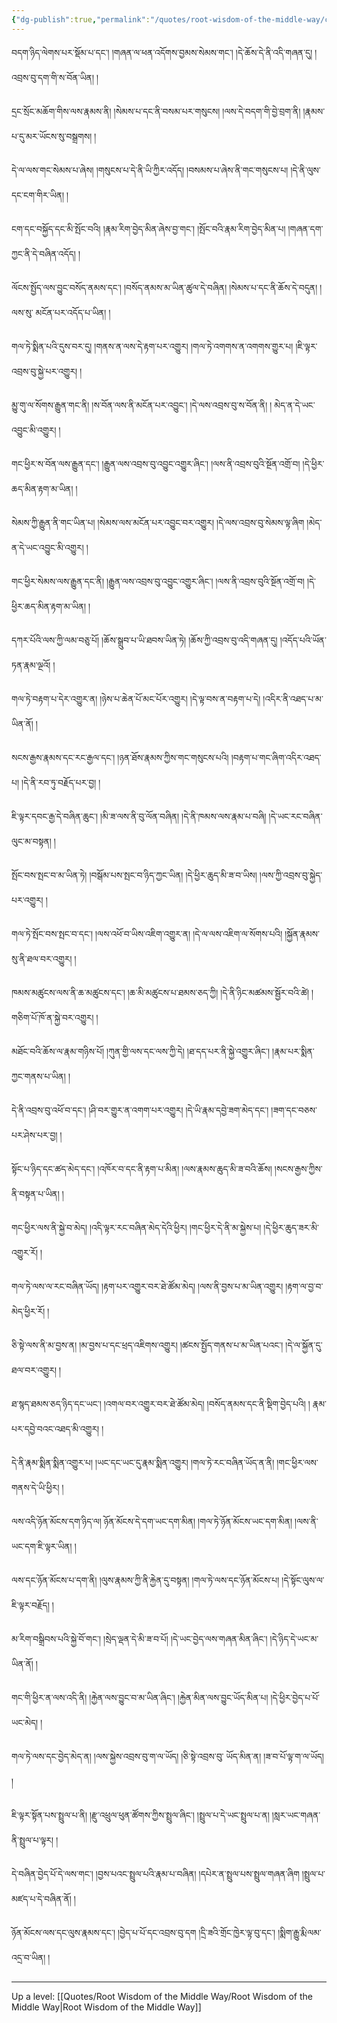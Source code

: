 ```yaml
---
{"dg-publish":true,"permalink":"/quotes/root-wisdom-of-the-middle-way/chapter-17-investigation-of-actions/"}
---
```


བདག་ཉིད་ལེགས་པར་སྡོམ་པ་དང༌། །གཞན་ལ་ཕན་འདོགས་བྱམས་སེམས་གང༌། །དེ་ཆོས་དེ་ནི་འདི་གཞན་དུ། །འབྲས་བུ་དག་གི་ས་བོན་ཡིན། །

དྲང་སྲོང་མཆོག་གིས་ལས་རྣམས་ནི། །སེམས་པ་དང་ནི་བསམ་པར་གསུངས། །ལས་དེ་བདག་གི་བྱེ་བྲག་ནི། །རྣམས་པ་དུ་མར་ཡོངས་སུ་བསྒྲགས། །

དེ་ལ་ལས་གང་སེམས་པ་ཞེས། །གསུངས་པ་དེ་ནི་ཡི་ཀྱིར་འདོད། །བསམས་པ་ཞེས་ནི་གང་གསུངས་པ། །དེ་ནི་ལུས་དང་ངག་གིར་ཡིན། ། 

ངག་དང་བསྐྱོད་དང་མི་སྤོང་བའི། །རྣམ་རིག་བྱེད་མིན་ཞེས་བྱ་གང༌། །སྤོང་བའི་རྣམ་རིག་བྱེད་མིན་པ། །གཞན་དག་ཀྱང་ནི་དེ་བཞིན་འདོད། །

ལོངས་སྤྱོད་ལས་བྱུང་བསོད་ནམས་དང༌། །བསོད་ནམས་མ་ཡིན་ཚུལ་དེ་བཞིན། །སེམས་པ་དང་ནི་ཆོས་དེ་བདུན། །ལས་སུ་ མངོན་པར་འདོད་པ་ཡིན། །

གལ་ཏེ་སྨིན་པའི་དུས་བར་དུ། །གནས་ན་ལས་དེ་རྟག་པར་འགྱུར། །གལ་ཏེ་འགགས་ན་འགགས་གྱུར་པ། །ཇི་ལྟར་འབྲས་བུ་སྐྱེ་པར་འགྱུར། །

མྱུ་གུ་ལ་སོགས་རྒྱུན་གང་ནི། །ས་བོན་ལས་ནི་མངོན་པར་འབྱུང༌། །དེ་ལས་འབྲས་བུ་ས་བོན་ནི། ། མེད་ན་དེ་ཡང་འབྱུང་མི་འགྱུར། །

གང་ཕྱིར་ས་བོན་ལས་རྒྱུན་དང༌། །རྒྱུན་ལས་འབྲས་བུ་འབྱུང་འགྱུར་ཞིང༌། །ལས་ནི་འབྲས་བུའི་སྔོན་འགྲོ་བ། །དེ་ཕྱིར་ཆད་མིན་རྟག་མ་ཡིན། །

སེམས་ཀྱི་རྒྱུན་ནི་གང་ཡིན་པ། །སེམས་ལས་མངོན་པར་འབྱུང་བར་འགྱུར། །དེ་ལས་འབྲས་བུ་སེམས་ལྟ་ཞིག །མེད་ན་དེ་ཡང་འབྱུང་མི་འགྱུར། །

གང་ཕྱིར་སེམས་ལས་རྒྱུན་དང་ནི། །རྒྱུན་ལས་འབྲས་བུ་འབྱུང་འགྱུར་ཞིང༌། །ལས་ནི་འབྲས་བུའི་སྔོན་འགྲོ་བ། །དེ་ཕྱིར་ཆད་མིན་རྟག་མ་ཡིན། །

དཀར་པོའི་ལས་ཀྱི་ལམ་བཅུ་པོ། །ཆོས་སྒྲུབ་པ་ཡི་ཐབས་ཡིན་ཏེ། །ཆོས་ཀྱི་འབྲས་བུ་འདི་གཞན་དུ། །འདོད་པའི་ཡོན་ཏན་རྣམ་ལྔའོ། །

གལ་ཏེ་བརྟག་པ་དེར་འགྱུར་ན། །ཉེས་པ་ཆེན་པོ་མང་པོར་འགྱུར། །དེ་ལྟ་བས་ན་བརྟག་པ་དེ། །འདིར་ནི་འཐད་པ་མ་ཡིན་ནོ། །

སངས་རྒྱས་རྣམས་དང་རང་རྒྱལ་དང༌། །ཉན་ཐོས་རྣམས་ཀྱིས་གང་གསུངས་པའི། །བརྟག་པ་གང་ཞིག་འདིར་འཐད་པ། །དེ་ནི་རབ་ཏུ་བརྗོད་པར་བྱ། །

ཇི་ལྟར་དབང་རྒྱ་དེ་བཞིན་ཆུང༌། །མི་ཟ་ལས་ནི་བུ་ལོན་བཞིན། །དེ་ནི་ཁམས་ལས་རྣམ་པ་བཞི། །དེ་ཡང་རང་བཞིན་ལུང་མ་བསྟན། །

སྤོང་བས་སྤང་བ་མ་ཡིན་ཏེ། །བསྒོམ་པས་སྤང་བ་ཉིད་ཀྱང་ཡིན། །དེ་ཕྱིར་ཆུད་མི་ཟ་བ་ཡིས། །ལས་ཀྱི་འབྲས་བུ་སྐྱེད་པར་འགྱུར། །

གལ་ཏེ་སྤོང་བས་སྤང་བ་དང༌། །ལས་འཕོ་བ་ཡིས་འཇིག་འགྱུར་ན། །དེ་ལ་ལས་འཇིག་ལ་སོགས་པའི། །སྐྱོན་རྣམས་སུ་ནི་ཐལ་བར་འགྱུར། །

ཁམས་མཚུངས་ལས་ནི་ཆ་མཚུངས་དང༌། །ཆ་མི་མཚུངས་པ་ཐམས་ཅད་ཀྱི། །དེ་ནི་ཉིང་མཚམས་སྦྱོར་བའི་ཚེ། །གཅིག་པོ་ཁོ་ན་སྐྱེ་བར་འགྱུར། །

མཐོང་བའི་ཆོས་ལ་རྣམ་གཉིས་པོ། །ཀུན་གྱི་ལས་དང་ལས་ཀྱི་དེ། །ཐ་དད་པར་ནི་སྐྱེ་འགྱུར་ཞིང༌། །རྣམ་པར་སྨིན་ཀྱང་གནས་པ་ཡིན། །

དེ་ནི་འབྲས་བུ་འཕོ་བ་དང༌། །ཤི་བར་གྱུར་ན་འགག་པར་འགྱུར། །དེ་ཡི་རྣམ་དབྱེ་ཟག་མེད་དང༌། །ཟག་དང་བཅས་པར་ཤེས་པར་བྱ། །

སྟོང་པ་ཉིད་དང་ཚད་མེད་དང༌། །འཁོར་བ་དང་ནི་རྟག་པ་མིན། །ལས་རྣམས་ཆུད་མི་ཟ་བའི་ཆོས། །སངས་རྒྱས་ཀྱིས་ནི་བསྟན་པ་ཡིན། །

གང་ཕྱིར་ལས་ནི་སྐྱེ་བ་མེད། །འདི་ལྟར་རང་བཞིན་མེད་དེའི་ཕྱིར། །གང་ཕྱིར་དེ་ནི་མ་སྐྱེས་པ། །དེ་ཕྱིར་ཆུད་ཟར་མི་འགྱུར་རོ། །

གལ་ཏེ་ལས་ལ་རང་བཞིན་ཡོད། །རྟག་པར་འགྱུར་བར་ཐེ་ཚོམ་མེད། །ལས་ནི་བྱས་པ་མ་ཡིན་འགྱུར། །རྟག་ལ་བྱ་བ་མེད་ཕྱིར་རོ། །

ཅི་སྟེ་ལས་ནི་མ་བྱས་ན། །མ་བྱས་པ་དང་ཕྲད་འཇིགས་འགྱུར། །ཚངས་སྤྱོད་གནས་པ་མ་ཡིན་པའང༌། །དེ་ལ་སྐྱོན་དུ་ཐལ་བར་འགྱུར། །

ཐ་སྙད་ཐམས་ཅད་ཉིད་དང་ཡང༌། །འགལ་བར་འགྱུར་བར་ཐེ་ཚོམ་མེད། །བསོད་ནམས་དང་ནི་སྡིག་བྱེད་པའི། ། རྣམ་པར་དབྱེ་བའང་འཐད་མི་འགྱུར། །

དེ་ནི་རྣམ་སྨིན་སྨིན་འགྱུར་པ། །ཡང་དང་ཡང་དུ་རྣམ་སྨིན་འགྱུར། །གལ་ཏེ་རང་བཞིན་ཡོད་ན་ནི། །གང་ཕྱིར་ལས་གནས་དེ་ཡི་ཕྱིར། །

ལས་འདི་ཉོན་མོངས་དག་ཉིད་ལ། ཉོན་མོངས་དེ་དག་ཡང་དག་མིན། །གལ་ཏེ་ཉོན་མོངས་ཡང་དག་མིན། །ལས་ནི་ཡང་དག་ཇི་ལྟར་ཡིན། །

ལས་དང་ཉོན་མོངས་པ་དག་ནི། །ལུས་རྣམས་ཀྱི་ནི་རྐྱེན་དུ་བསྟན། །གལ་ཏེ་ལས་དང་ཉོན་མོངས་པ། །དེ་སྟོང་ལུས་ལ་ཇི་ལྟར་བརྗོད། །

མ་རིག་བསྒྲིབས་པའི་སྐྱེ་བོ་གང༌། །སྲེད་ལྡན་དེ་མི་ཟ་བ་པོ། །དེ་ཡང་བྱེད་ལས་གཞན་མིན་ཞིང༌། །དེ་ཉིད་དེ་ཡང་མ་ཡིན་ནོ། །

གང་གི་ཕྱིར་ན་ལས་འདི་ནི། །རྐྱེན་ལས་བྱུང་བ་མ་ཡིན་ཞིང༌། །རྐྱེན་མིན་ལས་བྱུང་ཡོད་མིན་པ། །དེ་ཕྱིར་བྱེད་པ་པོ་ཡང་མེད། །

གལ་ཏེ་ལས་དང་བྱེད་མེད་ན། །ལས་སྐྱེས་འབྲས་བུ་ག་ལ་ཡོད། །ཅི་སྟེ་འབྲས་བུ་ ཡོད་མིན་ན། །ཟ་བ་པོ་ལྟ་ག་ལ་ཡོད། །

ཇི་ལྟར་སྟོན་པས་སྤྲུལ་པ་ནི། །རྫུ་འཕྲུལ་ཕུན་ཚོགས་ཀྱིས་སྤྲུལ་ཞིང༌། །སྤྲུལ་པ་དེ་ཡང་སྤྲུལ་པ་ན། །སླར་ཡང་གཞན་ནི་སྤྲུལ་པ་ལྟར། །

དེ་བཞིན་བྱེད་པོ་དེ་ལས་གང༌། །བྱས་པའང་སྤྲུལ་པའི་རྣམ་པ་བཞིན། །དཔེར་ན་སྤྲུལ་པས་སྤྲུལ་གཞན་ཞིག །སྤྲུལ་པ་མཛད་པ་དེ་བཞིན་ནོ། །

ཉོན་མོངས་ལས་དང་ལུས་རྣམས་དང༌། །བྱེད་པ་པོ་དང་འབྲས་བུ་དག །དྲི་ཟའི་གྲོང་ཁྱེར་ལྟ་བུ་དང༌། །སྨིག་རྒྱུ་རྨི་ལམ་འདྲ་བ་ཡིན། །



---
Up a level: [[Quotes/Root Wisdom of the Middle Way/Root Wisdom of the Middle Way\|Root Wisdom of the Middle Way]]
